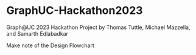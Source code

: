 # GraphUC-Hackathon2023
Graph@UC 2023 Hackathon Project by Thomas Tuttle, Michael Mazzella, and Samarth Edlabadkar

Make note of the Design Flowchart